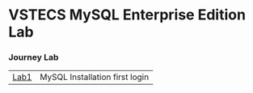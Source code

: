 # VSTECS MySQL Enterprise Edition Lab


### Journey Lab ###
|  | |
| ------------- | ------------- |
| [Lab1](lab1) | MySQL Installation first login  |
